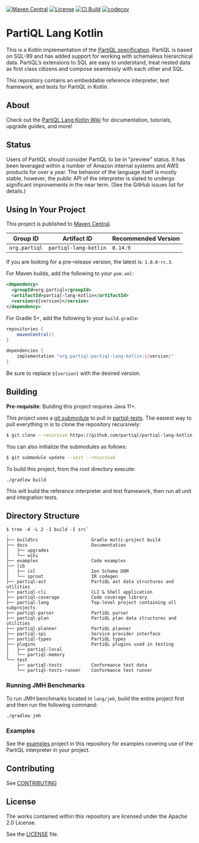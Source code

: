 
[![Maven Central](https://maven-badges.herokuapp.com/maven-central/org.partiql/partiql-lang-kotlin/badge.svg)](https://maven-badges.herokuapp.com/maven-central/org.partiql/partiql-lang-kotlin)
[![License](https://img.shields.io/hexpm/l/plug.svg)](https://github.com/partiql/partiql-lang-kotlin/blob/main/LICENSE)
[![CI Build](https://github.com/partiql/partiql-lang-kotlin/actions/workflows/build.yml/badge.svg)](https://github.com/partiql/partiql-lang-kotlin/actions?query=workflow%3A%22Build+and+Report+Generation%22)
[![codecov](https://codecov.io/gh/partiql/partiql-lang-kotlin/branch/main/graph/badge.svg)](https://codecov.io/gh/partiql/partiql-lang-kotlin)

# PartiQL Lang Kotlin

This is a Kotlin implementation of the [PartiQL specification](https://partiql.org/assets/PartiQL-Specification.pdf).
PartiQL is based on SQL-99 and has added support for working with schemaless hierarchical data.
PartiQL’s extensions to SQL are easy to understand, treat nested data as first class citizens and
compose seamlessly with each other and SQL.

This repository contains an embeddable reference interpreter, test framework, and tests for PartiQL in Kotlin.

## About

Check out the [PartiQL Lang Kotlin Wiki](https://github.com/partiql/partiql-lang-kotlin/wiki) for documentation,
tutorials, upgrade guides, and more!

## Status

Users of PartiQL should consider PartiQL to be in "preview" status. It has been leveraged within a number of Amazon internal
systems and AWS products for over a year. The behavior of the language itself is mostly stable, however,
the public API of the interpreter is slated to undergo significant improvements in the near term. (See the
GitHub issues list for details.)

## Using In Your Project

This project is published to [Maven Central](https://search.maven.org/artifact/org.partiql/partiql-lang-kotlin).

| Group ID      | Artifact ID           | Recommended Version |
|---------------|-----------------------|---------------------|
| `org.partiql` | `partiql-lang-kotlin` | `0.14.9`            |

If you are looking for a pre-release version, the latest is: `1.0.0-rc.3`.

For Maven builds, add the following to your `pom.xml`:

```xml
<dependency>
  <groupId>org.partiql</groupId>
  <artifactId>partiql-lang-kotlin</artifactId>
  <version>${version}</version>
</dependency>
```

For Gradle 5+, add the following to your `build.gradle`:

```groovy
repositories {
    mavenCentral()
}

dependencies {
    implementation "org.partiql:partiql-lang-kotlin:${version}"
}
```

Be sure to replace `${version}` with the desired version.

## Building

**Pre-requisite**: Building this project requires Java 11+.

This project uses a [git submodule](https://git-scm.com/book/en/v2/Git-Tools-Submodules) to pull in 
[partiql-tests](https://github.com/partiql/partiql-tests). The easiest way to pull everything in is to clone the 
repository recursively:

```bash
$ git clone --recursive https://github.com/partiql/partiql-lang-kotlin.git
```

You can also initialize the submodules as follows:

```bash
$ git submodule update --init --recursive
```

To build this project, from the root directory execute:

```shell
./gradlew build
```

This will build the reference interpreter and test framework, then run all unit and integration tests.

## Directory Structure

```
$ tree -d -L 2 -I build -I src`
.
├── buildSrc                    Gradle multi-project build
├── docs                        Documentation
│   ├── upgrades
│   └── wiki
├── examples                    Code examples
├── lib
│   ├── isl                     Ion Schema DOM
│   └── sprout                  IR codegen
├── partiql-ast                 PartiQL ast data structures and utilities
├── partiql-cli                 CLI & Shell application
├── partiql-coverage            Code coverage library
├── partiql-lang                Top-level project containing all subprojects
├── partiql-parser              PartiQL parser
├── partiql-plan                PartiQL plan data structures and utilities
├── partiql-planner             PartiQL planner
├── partiql-spi                 Service provider interface
├── partiql-types               PartiQL types
├── plugins                     PartiQL plugins used in testing 
│   ├── partiql-local
│   └── partiql-memory
└── test
    ├── partiql-tests           Conformance test data
    └── partiql-tests-runner    Conformance test runner
```

### Running JMH Benchmarks

To run JMH benchmarks located in `lang/jmh`, build the entire project first and then run 
the following command:

```shell
./gradlew jmh
```

### Examples

See the [examples](examples) project in this repository for examples covering
use of the PartiQL interpreter in your project.

## Contributing

See [CONTRIBUTING](CONTRIBUTING.md)

## License

The works contained within this repository are licensed under the Apache 2.0 License.

See the [LICENSE](LICENSE) file.
